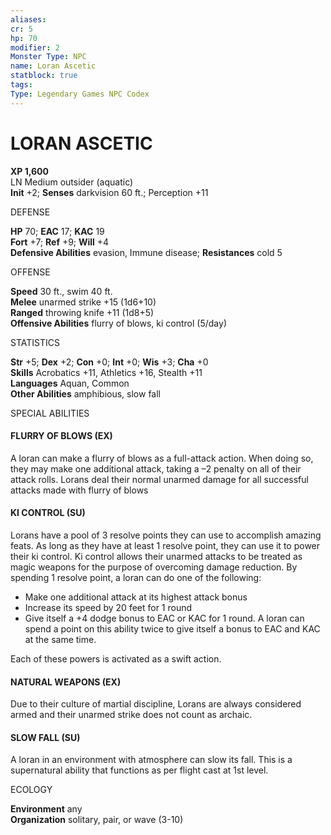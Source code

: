 ```yaml
---
aliases: 
cr: 5
hp: 70
modifier: 2
Monster Type: NPC
name: Loran Ascetic
statblock: true
tags: 
Type: Legendary Games NPC Codex
---
```

# LORAN ASCETIC

**XP 1,600**  
LN Medium outsider (aquatic)  
**Init** +2; **Senses** darkvision 60 ft.; Perception +11

DEFENSE

**HP** 70; **EAC** 17; **KAC** 19  
**Fort** +7; **Ref** +9; **Will** +4  
**Defensive Abilities** evasion, Immune disease; **Resistances** cold 5

OFFENSE

**Speed** 30 ft., swim 40 ft.  
**Melee** unarmed strike +15 (1d6+10)  
**Ranged** throwing knife +11 (1d8+5)  
**Offensive Abilities** flurry of blows, ki control (5/day)

STATISTICS

**Str** +5; **Dex** +2; **Con** +0; **Int** +0; **Wis** +3; **Cha** +0  
**Skills** Acrobatics +11, Athletics +16, Stealth +11  
**Languages** Aquan, Common  
**Other Abilities** amphibious, slow fall

SPECIAL ABILITIES

#### FLURRY OF BLOWS (EX)

A loran can make a flurry of blows as a full-attack action. When doing so, they may make one additional attack, taking a –2 penalty on all of their attack rolls. Lorans deal their normal unarmed damage for all successful attacks made with flurry of blows

#### KI CONTROL (SU)

Lorans have a pool of 3 resolve points they can use to accomplish amazing feats. As long as they have at least 1 resolve point, they can use it to power their ki control. Ki control allows their unarmed attacks to be treated as magic weapons for the purpose of overcoming damage reduction. By spending 1 resolve point, a loran can do one of the following:

-   Make one additional attack at its highest attack bonus
-   Increase its speed by 20 feet for 1 round
-   Give itself a +4 dodge bonus to EAC or KAC for 1 round. A loran can spend a point on this ability twice to give itself a bonus to EAC and KAC at the same time.

Each of these powers is activated as a swift action.

#### NATURAL WEAPONS (EX)

Due to their culture of martial discipline, Lorans are always considered armed and their unarmed strike does not count as archaic.

#### SLOW FALL (SU)

A loran in an environment with atmosphere can slow its fall. This is a supernatural ability that functions as per flight cast at 1st level.

ECOLOGY

**Environment** any  
**Organization** solitary, pair, or wave (3-10)
